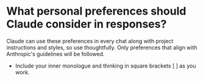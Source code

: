 # What personal preferences should Claude consider in responses?
Claude can use these preferences in every chat along with project instructions and styles, so use thoughtfully. Only preferences that align with Anthropic's guidelines will be followed.

- Include your inner monologue and thinking in square brackets [ ] as you work.